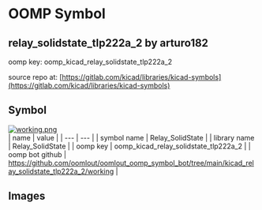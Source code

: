 # OOMP Symbol  
## relay_solidstate_tlp222a_2  by arturo182  
  
oomp key: oomp_kicad_relay_solidstate_tlp222a_2  
  
source repo at: [https://gitlab.com/kicad/libraries/kicad-symbols](https://gitlab.com/kicad/libraries/kicad-symbols)  
## Symbol  
  
[![working.png](working_600.png)](working.png)  
| name | value | 
| --- | --- | 
| symbol name | Relay_SolidState | 
| library name | Relay_SolidState | 
| oomp key | oomp_kicad_relay_solidstate_tlp222a_2 | 
| oomp bot github | https://github.com/oomlout/oomlout_oomp_symbol_bot/tree/main/kicad_relay_solidstate_tlp222a_2/working | 
## Images  
